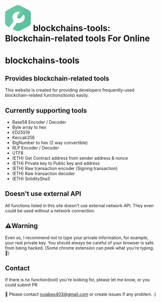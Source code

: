 <img src="/static/images/favicon@64.png" alt="blockchains-tools Logo" width="86" height="86"> blockchains-tools: Blockchain-related tools For Online
======================================

# blockchains-tools

## Provides blockchain-related tools
This website is created for providing developers frequently-used blockchain-related functions(tools) easily. 

## Currently supporting tools
- Base58 Encoder / Decoder
- Byte array to hex
- ED25519
- Keccak256
- BigNumber to hex (2 way convertible)
- RLP Encoder / Decoder
- UTF8
- (ETH) Get Contract address from sender address & nonce
- (ETH) Private key to Public key and address
- (ETH) Raw transaction encoder (Signing transaction)
- (ETH) Raw transaction decoder
- (ETH) SoliditySha3


## Doesn't use external API
All functions listed in this site doesn't use external network API. They even could be used without a network connection.

## ⚠️Warning
Even so, I recommend not to type your private information, for example, your real private key. You should always be careful of your browser is safe from being hacked. (Some chrome extension can peek what you're typing. 👀)

## Contact
If there is no function(tool) you're looking for, please let me know, or you could submit PR 

🔧 Please contact nujabes403@gmail.com or create issues if any problem. :) 
